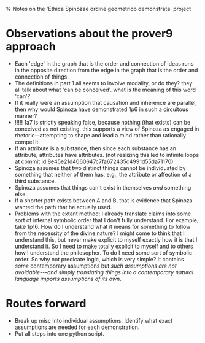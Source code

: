 % Notes on the 'Ethica Spinozae ordine geometrico demonstrata' project

# Observations about the prover9 approach

- Each 'edge' in the graph that is the order and connection of ideas runs in
  the opposite direction from the edge in the graph that is the order and
  connection of things.
- The definitions in part 1 all seems to involve modality, or do they? they all
  talk about what 'can be conceived'. what is the meaning of this word 'can'?
- If it really were an assumption that causation and inherence are parallel,
  then why would Spinoza have demonstrated 1p6 in such a circuitous manner?
- !!!!! 1a7 is strictly speaking false, because nothing (that exists) can be
  conceived as not existing. this supports a view of Spinoza as engaged in
  rhetoric--attempting to shape and lead a mind rather than rationally compel
  it.
- If an attribute is a substance, then since each substance has an attribute,
  attributes have attributes. (not realizing this led to infinite loops at
  commit id 8e45e21d4060647c7fa672435c4991d55da71170)
- Spinoza assumes that two distinct things cannot be individuated by something
  that neither of them has, e.g., the attribute or affection of a third
  substance.
- Spinoza assumes that things can't exist in themselves *and* something else.
- If a shorter path exists between A and B, that is evidence that Spinoza
  wanted the path that he actually used.
- Problems with the extant method: I already translate claims into some sort of
  internal symbolic order that I don't fully understand. For example, take
  1p16. How do I understand what it means for something to follow from the
  necessity of the divine nature? I might come to think that I understand this,
  but never make explicit to myself exactly how it is that I understand it. So
  I need to make totally explicit to myself and to others how I understand the
  philosopher. To do I need some sort of symbolic order. So why not predicate
  logic, which is very simple? It contains *some* contemporary assumptions but
  *such assumptions are not avoidable---and simply translating things into a
  contemporary natural language imports assumptions of its own*.

# Routes forward

- Break up misc into individual assumptions. Identify what exact assumptions
  are needed for each demonstration.
- Put all steps into one python script.
